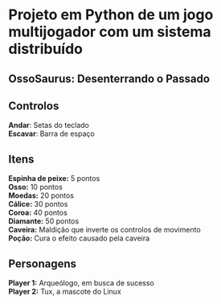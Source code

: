 # Projeto em Python de um jogo multijogador com um sistema distribuído

## OssoSaurus: Desenterrando o Passado

## Controlos

**Andar**: Setas do teclado\
**Escavar**: Barra de espaço

## Itens

**Espinha de peixe:** 5 pontos\
**Osso:** 10 pontos\
**Moedas:** 20 pontos\
**Cálice:** 30 pontos\
**Coroa:** 40 pontos\
**Diamante:** 50 pontos\
**Caveira:** Maldição que inverte os controlos de movimento\
**Poção:** Cura o efeito causado pela caveira

## Personagens

**Player 1:** Arqueólogo, em busca de sucesso\
**Player 2:** Tux, a mascote do Linux
